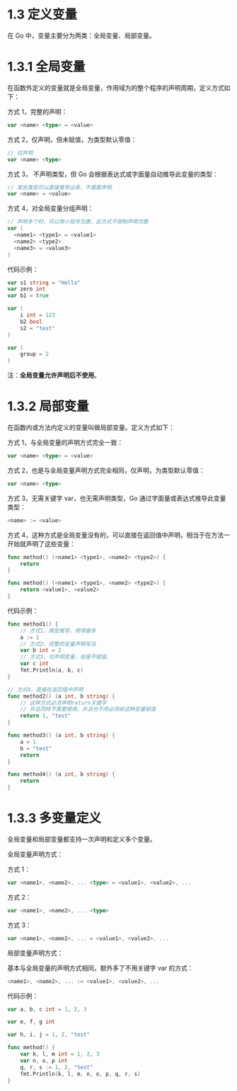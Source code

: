 # 1.3 定义变量

在 Go 中，变量主要分为两类：全局变量、局部变量。

# 1.3.1 全局变量

在函数外定义的变量就是全局变量，作用域为的整个程序的声明周期，定义方式如下：

方式 1，完整的声明：

```go
var <name> <type> = <value>
```

方式 2，仅声明，但未赋值，为类型默认零值：

```go
// 仅声明
var <name> <type>
```

方式 3， 不声明类型，但 Go 会根据表达式或字面量自动推导此变量的类型：

```go
// 某些类型可以直接推导出来，不需要声明
var <name> = <value>
```

方式 4，对全局变量分组声明：

```go
// 声明多个时，可以用小括号包裹，此方式不限制声明次数
var (
  <name1> <type1> = <value1>
  <name2> <type2>
  <name3> = <value3>
)
```

代码示例：

```go
var s1 string = "Hello"
var zero int
var b1 = true

var (
    i int = 123
    b2 bool
    s2 = "test"
)

var (
    group = 2
)
```

注：**全局变量允许声明后不使用**。

# 1.3.2 局部变量

在函数内或方法内定义的变量叫做局部变量。定义方式如下：

方式 1，与全局变量的声明方式完全一致：

```go
var <name> <type> = <value>
```

方式 2，也是与全局变量声明方式完全相同，仅声明，为类型默认零值：

```go
var <name> <type>
```

方式 3，无需关键字 var，也无需声明类型，Go 通过字面量或表达式推导此变量类型：

```go
<name> := <value>
```

方式 4，这种方式是全局变量没有的，可以直接在返回值中声明，相当于在方法一开始就声明了这些变量：

```go
func method() (<name1> <type1>, <name2> <type2>) {
    return
}

func method() (<name1> <type1>, <name2> <type2>) {
    return <value1>, <value2>
}
```

代码示例：

```go
func method1() {
    // 方式1，类型推导，用得最多
    a := 1
    // 方式2，完整的变量声明写法
    var b int = 2
    // 方式3，仅声明变量，但是不赋值，
    var c int
    fmt.Println(a, b, c)
}

// 方式4，直接在返回值中声明
func method2() (a int, b string) {
    // 这种方式必须声明return关键字
    // 并且同样不需要使用，并且也不用必须给这种变量赋值
    return 1, "test"
}

func method3() (a int, b string) {
    a = 1
    b = "test"
    return
}

func method4() (a int, b string) {
    return
}
```

# 1.3.3 多变量定义

全局变量和局部变量都支持一次声明和定义多个变量。

全局变量声明方式：

方式 1：

```go
var <name1>, <name2>, ... <type> = <value1>, <value2>, ...
```

方式 2：

```go
var <name1>, <name2>, ... <type>
```

方式 3：

```go
var <name1>, <name2>, ... = <value1>, <value2>, ...
```

局部变量声明方式：

基本与全局变量的声明方式相同，额外多了不用关键字 var 的方式：

```go
<name1>, <name2>, ... := <value1>, <value2>, ...
```

代码示例：

```go
var a, b, c int = 1, 2, 3

var e, f, g int

var h, i, j = 1, 2, "test"

func method() {
    var k, l, m int = 1, 2, 3
    var n, o, p int
    q, r, s := 1, 2, "test"
    fmt.Println(k, l, m, n, o, p, q, r, s)
}
```
